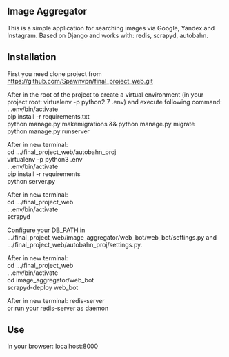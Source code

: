 ## Image Aggregator

This is a simple application for searching images via Google, Yandex and Instagram. Based on Django and works with: redis, scrapyd, autobahn.

## Installation

First you need clone project from https://github.com/Spawnvpn/final_project_web.git

After in the root of the project to create a virtual environment (in your project root: virtualenv -p python2.7 .env) and execute following command:<br>
    . .env/bin/activate<br>
    pip install -r requirements.txt<br>
    python manage.py makemigrations && python manage.py migrate<br>
    python manage.py runserver<br>

After in new terminal:<br>
    cd .../final_project_web/autobahn_proj<br>
    virtualenv -p python3 .env<br>
    . .env/bin/activate<br>
    pip install -r requirements<br>
    python server.py<br>

After in new terminal:<br>
    cd .../final_project_web<br>
    . .env/bin/activate<br>
    scrapyd<br>

Configure your DB_PATH in .../final_project_web/image_aggregator/web_bot/web_bot/settings.py and .../final_project_web/autobahn_proj/settings.py.<br>

After in new terminal:<br>
    cd .../final_project_web<br>
    . .env/bin/activate<br>
    cd image_aggregator/web_bot<br>
    scrapyd-deploy web_bot<br>

After in new terminal:
    redis-server<br>
    or run your redis-server as daemon<br>


## Use

In your browser: localhost:8000